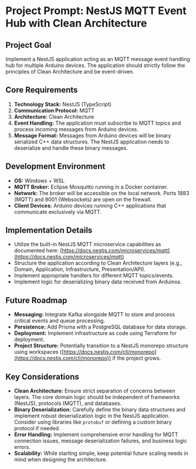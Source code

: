 # Project Prompt: NestJS MQTT Event Hub with Clean Architecture

## Project Goal

Implement a NestJS application acting as an MQTT message event handling hub for multiple Arduino devices. The application should strictly follow the principles of Clean Architecture and be event-driven.

## Core Requirements

1.  **Technology Stack:** NestJS (TypeScript)
2.  **Communication Protocol:** MQTT
3.  **Architecture:** Clean Architecture
4.  **Event Handling:** The application must subscribe to MQTT topics and process incoming messages from Arduino devices.
5.  **Message Format:** Messages from Arduino devices will be binary serialized C++ data structures. The NestJS application needs to deserialize and handle these binary messages.

## Development Environment

*   **OS:** Windows + WSL
*   **MQTT Broker:** Eclipse Mosquitto running in a Docker container.
*   **Network:** The broker will be accessible on the local network. Ports 1883 (MQTT) and 9001 (Websockets) are open on the firewall.
*   **Client Devices:** Arduino devices running C++ applications that communicate exclusively via MQTT.

## Implementation Details

*   Utilize the built-in NestJS MQTT microservice capabilities as documented here: [https://docs.nestjs.com/microservices/mqtt](https://docs.nestjs.com/microservices/mqtt)
*   Structure the application according to Clean Architecture layers (e.g., Domain, Application, Infrastructure, Presentation/API).
*   Implement appropriate handlers for different MQTT topics/events.
*   Implement logic for deserializing binary data received from Arduinos.

## Future Roadmap

*   **Messaging:** Integrate Kafka alongside MQTT to store and process critical events and queue processing.
*   **Persistence:** Add Prisma with a PostgreSQL database for data storage.
*   **Deployment:** Implement infrastructure as code using Terraform for deployment.
*   **Project Structure:** Potentially transition to a NestJS monorepo structure using workspaces ([https://docs.nestjs.com/cli/monorepo](https://docs.nestjs.com/cli/monorepo)) if the project grows.

## Key Considerations

*   **Clean Architecture:** Ensure strict separation of concerns between layers. The core domain logic should be independent of frameworks (NestJS), protocols (MQTT), and databases.
*   **Binary Deserialization:** Carefully define the binary data structures and implement robust deserialization logic in the NestJS application. Consider using libraries like `protobuf` or defining a custom binary protocol if needed.
*   **Error Handling:** Implement comprehensive error handling for MQTT connection issues, message deserialization failures, and business logic errors.
*   **Scalability:** While starting simple, keep potential future scaling needs in mind when designing the architecture.
